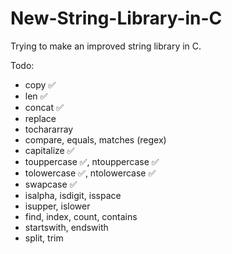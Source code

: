 # New-String-Library-in-C

Trying to make an improved string library in C.

Todo:

- copy ✅
- len ✅
- concat ✅
- replace
- tochararray
- compare, equals, matches (regex)
- capitalize ✅
- touppercase ✅, ntouppercase ✅
- tolowercase ✅, ntolowercase ✅
- swapcase ✅
- isalpha, isdigit, isspace
- isupper, islower
- find, index, count, contains
- startswith, endswith
- split, trim
